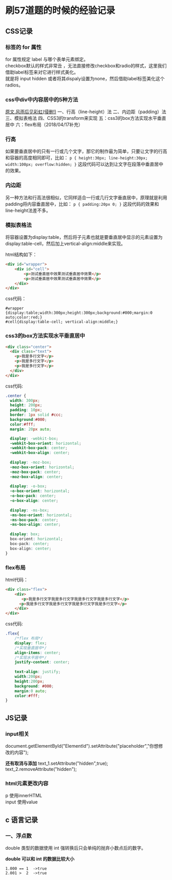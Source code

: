 # 刷57道题的时候的经验记录  

## CSS记录  

### <label> 标签的 for 属性  

for 属性规定 label 与哪个表单元素绑定。  
checkbox默认的样式非常丑 ，无法直接修改checkbox和radio的样式，这里我们借助label标签来对它进行样式美化。  
就是将 input hidden 或者将其dispaly设置为none，然后借助label标签美化这个radios。  

### css中div中内容居中的5种方法  
[原文.风雨后见彩虹(侵删!)](https://www.cnblogs.com/moqiutao/p/4807792.html)
    一、行高（line-height）法
    二、内边距（padding）法
    三、模拟表格法
    四、CSS3的transform来实现
    五：css3的box方法实现水平垂直居中
    六：flex布局（2018/04/17补充）
### 行高  
如果要垂直居中的只有一行或几个文字，那它的制作最为简单，只要让文字的行高和容器的高度相同即可，比如：
`p { height:30px; line-height:30px; width:100px; overflow:hidden; }`
这段代码可以达到让文字在段落中垂直居中的效果。
### 内边距  
另一种方法和行高法很相似，它同样适合一行或几行文字垂直居中，原理就是利用padding将内容垂直居中，比如：
`p { padding:20px 0; }`
这段代码的效果和line-height法差不多。  
### 模拟表格法  
将容器设置为display:table，然后将子元素也就是要垂直居中显示的元素设置为display:table-cell，然后加上vertical-align:middle来实现。

html结构如下：
```html
<div id="wrapper">
    <div id="cell">
        <p>测试垂直居中效果测试垂直居中效果</p>
        <p>测试垂直居中效果测试垂直居中效果</p>
    </div>
</div>
```
css代码：
```
#wrapper {display:table;width:300px;height:300px;background:#000;margin:0 auto;color:red;}
#cell{display:table-cell; vertical-align:middle;}
```
### css3的box方法实现水平垂直居中  
```html
<div class="center">
  <div class="text">
    <p>我是多行文字</p>
    <p>我是多行文字</p>
    <p>我是多行文字</p>
  </div>
</div>
```
css代码:  
```css
.center {
  width: 300px;
  height: 200px;
  padding: 10px;
  border: 1px solid #ccc;
  background:#000;
  color:#fff;
  margin: 20px auto;

  display: -webkit-box;
  -webkit-box-orient: horizontal;
  -webkit-box-pack: center;
  -webkit-box-align: center;
  
  display: -moz-box;
  -moz-box-orient: horizontal;
  -moz-box-pack: center;
  -moz-box-align: center;
  
  display: -o-box;
  -o-box-orient: horizontal;
  -o-box-pack: center;
  -o-box-align: center;
  
  display: -ms-box;
  -ms-box-orient: horizontal;
  -ms-box-pack: center;
  -ms-box-align: center;
  
  display: box;
  box-orient: horizontal;
  box-pack: center;
  box-align: center;
}
```

### flex布局  
html代码：
```html
<div class="flex">
    <div>
       <p>我是多行文字我是多行文字我是多行文字我是多行文字</p>
      <p>我是多行文字我是多行文字我是多行文字我是多行文字</p>
    </div>
</div>
```
css代码:  
```css
.flex{
    /*flex 布局*/
    display: flex;
    /*实现垂直居中*/
    align-items: center;
    /*实现水平居中*/
    justify-content: center;
    
    text-align: justify;
    width:200px;
    height:200px;
    background: #000;
    margin:0 auto;
    color:#fff;
}
```  

## JS记录

### input相关  

document.getElementById("ElementId").setAttribute("placeholder","你想修改的内容");

**还有取消与添加**
text_1.setAttribute("hidden",true);
text_2.removeAttribute("hidden");

### html元素更改内容  
p			使用innerHTML    
input		 使用value  



## c 语言记录    

### 一、浮点数

double 类型的数据使用 int 强转换后只会单纯的抛弃小数点后的数字。  

**double 可以和 int 的数据比较大小**  

```
1.000 == 1	->true
2.001 >  2  ->true
```



